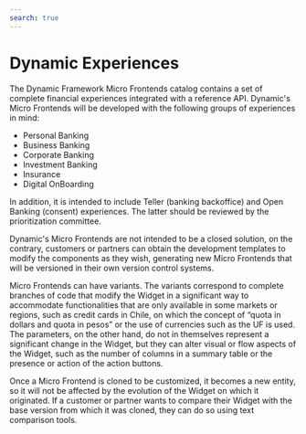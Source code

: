 ```yaml
---
search: true
---
```


# Dynamic Experiences

The Dynamic Framework Micro Frontends catalog contains a set of complete financial experiences integrated with a reference API. Dynamic's Micro Frontends will be developed with the following groups of experiences in mind:

- Personal Banking
- Business Banking
- Corporate Banking
- Investment Banking
- Insurance
- Digital OnBoarding

In addition, it is intended to include Teller (banking backoffice) and Open Banking (consent) experiences. The latter should be reviewed by the prioritization committee.

Dynamic's Micro Frontends are not intended to be a closed solution, on the contrary, customers or partners can obtain the development templates to modify the components as they wish, generating new Micro Frontends that will be versioned in their own version control systems.

Micro Frontends can have variants. The variants correspond to complete branches of code that modify the Widget in a significant way to accommodate functionalities that are only available in some markets or regions, such as credit cards in Chile, on which the concept of “quota in dollars and quota in pesos” or the use of currencies such as the UF is used. The parameters, on the other hand, do not in themselves represent a significant change in the Widget, but they can alter visual or flow aspects of the Widget, such as the number of columns in a summary table or the presence or action of the action buttons.

Once a Micro Frontend is cloned to be customized, it becomes a new entity, so it will not be affected by the evolution of the Widget on which it originated. If a customer or partner wants to compare their Widget with the base version from which it was cloned, they can do so using text comparison tools.
